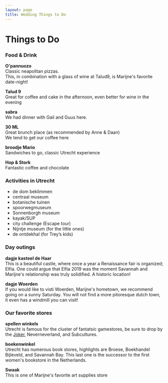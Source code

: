 ```yaml
---
layout: page
title: Wedding Things to Do
---
```


# Things to Do

### Food & Drink  
**O'pannuozo**  
  Classic neapolitan pizzas.  
  This, in combination with a glass of wine at Talud9, is Marijne's favorite date-night!  

**Talud 9**  
  Great for coffee and cake in the afternoon, even better for wine in the evening  

**sabra**  
  We had dinner with Gail and Guus here.  
  
**30 ML**  
  Great brunch place (as recommended by Anne & Daan)  
  We tend to get our coffee here   
  
**broodje Mario**  
  Sandwiches to go, classic Utrecht experience  

**Hop & Stork**  
  Fantastic coffee and chocolate  

### Activities in Utrecht   
- de dom beklimmen  
- centraal museum  
- botanische tuinen  
- spoorwegmuseum  
- Sonnenborgh museum  
- kayak/SUP  
- city challenge (Escape tour)  
- Nijntje museum (for the little ones)  
- de ontdekhal (for Trey’s kids)  
 
### Day outings  
**dagje kasteel de Haar**  
  This is a beautiful castle, where once a year a Renaissance fair is organized; Elfia. One could argue that Elfia 2019 was the moment Savannah and Marijne's relationship was truly solidified. A historic location!  

**dagje Woerden**  
  If you would like to visti Woerden, Marijne's hometown, we recommend going on a sunny Saturday. You will not find a more pitoresque dutch town, it even has a windmill you can visit!  
 
### Our favorite stores  

**spellen winkels**  
  Utrecht is famous for the cluster of fantatsic gamestores, be sure to drop by the [Joker](http://www.the-joker.nl/), Neverneverland, and Subcultures.  

**boekenwinkel**  
  Utrecht has numerous book stores, highlights are Broese, Boekhandel Bijleveld, and Savannah Bay. This last one is the successor to the first women's bookstore in the Netherlands.   

**Swaak**  
  This is one of Marijne's favorite art supplies store

 


